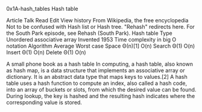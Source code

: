 0x1A-hash_tables
Hash table

Article
Talk
Read
Edit
View history
From Wikipedia, the free encyclopedia
Not to be confused with Hash list or Hash tree.
"Rehash" redirects here. For the South Park episode, see Rehash (South Park).
Hash table
Type	Unordered associative array
Invented	1953
Time complexity in big O notation
Algorithm	Average	Worst case
Space	Θ(n)[1]	O(n)
Search	Θ(1)	O(n)
Insert	Θ(1)	O(n)
Delete	Θ(1)	O(n)

A small phone book as a hash table
In computing, a hash table, also known as hash map, is a data structure that implements an associative array or dictionary. It is an abstract data type that maps keys to values.[2] A hash table uses a hash function to compute an index, also called a hash code, into an array of buckets or slots, from which the desired value can be found. During lookup, the key is hashed and the resulting hash indicates where the corresponding value is stored.
